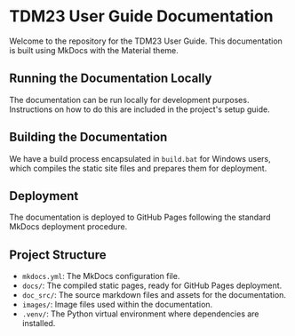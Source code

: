 # TDM23 User Guide Documentation

Welcome to the repository for the TDM23 User Guide. This documentation is built using MkDocs with the Material theme.

## Running the Documentation Locally

The documentation can be run locally for development purposes. Instructions on how to do this are included in the project's setup guide.

## Building the Documentation

We have a build process encapsulated in `build.bat` for Windows users, which compiles the static site files and prepares them for deployment.

## Deployment

The documentation is deployed to GitHub Pages following the standard MkDocs deployment procedure.

## Project Structure

- `mkdocs.yml`: The MkDocs configuration file.
- `docs/`: The compiled static pages, ready for GitHub Pages deployment.
- `doc_src/`: The source markdown files and assets for the documentation.
- `images/`: Image files used within the documentation.
- `.venv/`: The Python virtual environment where dependencies are installed.
